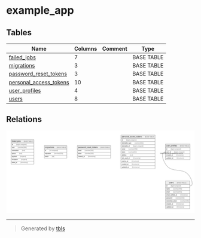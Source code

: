 # example_app

## Tables

| Name | Columns | Comment | Type |
| ---- | ------- | ------- | ---- |
| [failed_jobs](failed_jobs.md) | 7 |  | BASE TABLE |
| [migrations](migrations.md) | 3 |  | BASE TABLE |
| [password_reset_tokens](password_reset_tokens.md) | 3 |  | BASE TABLE |
| [personal_access_tokens](personal_access_tokens.md) | 10 |  | BASE TABLE |
| [user_profiles](user_profiles.md) | 4 |  | BASE TABLE |
| [users](users.md) | 8 |  | BASE TABLE |

## Relations

![er](schema.svg)

---

> Generated by [tbls](https://github.com/k1LoW/tbls)
